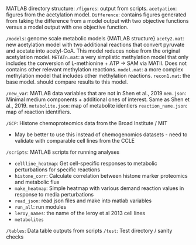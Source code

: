 MATLAB directory structure:
`/figures`: output from scripts.
  `acetyation`: figures from the acetylation model.
  `Difference`: contains figures generated from taking the difference from a model output with two objective functions versus a model output with one objective function.

`/models`: genome scale metabolic models {MATLAB structure}
  `acety2.mat`: new acetylation model with two additional reactions that convert pyruvate and acetate into acetyl-CoA. This model reduces noise from the original acetylation model.
  `METATn.mat`: a very simplistic methylation model that only includes the conversion of L-methionine + ATP -> SAM via MATII. Does not contains other relevant methylation reactions.
  `model.mat`: a more complex methylation model that includes other methylation reactions.
  `recon1.mat`: the base model. should compare results to this model.

`/new_var`: MATLAB data variables that are not in Shen et al., 2019
  `mem.json`: Minimal medium components + additional ones of interest. Same as Shen et al., 2019.
  `metabolite.json`: map of metabolite identiers
  `reaction_name.json`: map of reaction identifiers.

`/GCP`: Histone chemoproteomics data from the Broad Institute / MIT
  * May be better to use this instead of chemogenomics datasets - need to validate with comparable cell lines from the CCLE

`/scripts`: MATLAB scripts for running analyses
  * `cellline_heatmap`: Get cell-specific responses to metabolic perturbations for specific reactions
  * `histone_corr`: Calculate correlation between histone marker proteomics and metabolic flux
  * `make_heatmap`: Simple heatmap with various demand reaction values in response to media perturbations
  * `read_json`: read json files and make into matlab variables
  * `run_all`: run modules
  * `leroy_names`: the name of the leroy et al 2013 cell lines
  * `metabolites`

`/tables`: Data table outputs from scripts
`/test`: Test directory / sanity checks
